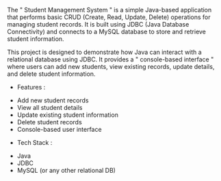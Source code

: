 The " Student Management System " is a simple Java-based application that performs basic CRUD (Create, Read, Update, Delete) operations for managing student records. 
It is built using JDBC (Java Database Connectivity) and connects to a MySQL database to store and retrieve student information.

This project is designed to demonstrate how Java can interact with a relational database using JDBC. 
It provides a " console-based interface " where users can add new students, view existing records, update details, and delete student information.

* Features :
- Add new student records  
- View all student details  
- Update existing student information  
- Delete student records  
- Console-based user interface

* Tech Stack :
- Java  
- JDBC  
- MySQL (or any other relational DB)

